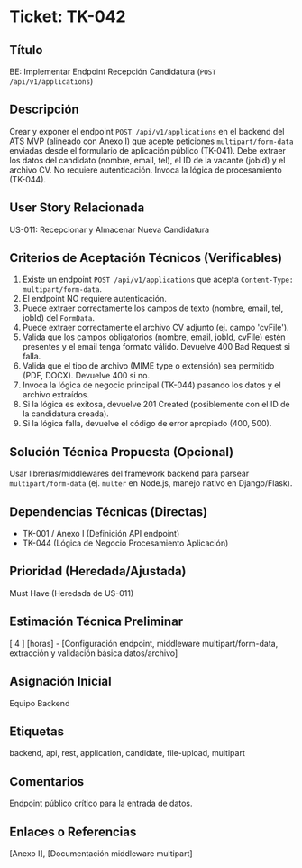 # Ticket: TK-042

## Título
BE: Implementar Endpoint Recepción Candidatura (`POST /api/v1/applications`)

## Descripción
Crear y exponer el endpoint `POST /api/v1/applications` en el backend del ATS MVP (alineado con Anexo I) que acepte peticiones `multipart/form-data` enviadas desde el formulario de aplicación público (TK-041). Debe extraer los datos del candidato (nombre, email, tel), el ID de la vacante (jobId) y el archivo CV. No requiere autenticación. Invoca la lógica de procesamiento (TK-044).

## User Story Relacionada
US-011: Recepcionar y Almacenar Nueva Candidatura

## Criterios de Aceptación Técnicos (Verificables)
1.  Existe un endpoint `POST /api/v1/applications` que acepta `Content-Type: multipart/form-data`.
2.  El endpoint NO requiere autenticación.
3.  Puede extraer correctamente los campos de texto (nombre, email, tel, jobId) del `FormData`.
4.  Puede extraer correctamente el archivo CV adjunto (ej. campo 'cvFile').
5.  Valida que los campos obligatorios (nombre, email, jobId, cvFile) estén presentes y el email tenga formato válido. Devuelve 400 Bad Request si falla.
6.  Valida que el tipo de archivo (MIME type o extensión) sea permitido (PDF, DOCX). Devuelve 400 si no.
7.  Invoca la lógica de negocio principal (TK-044) pasando los datos y el archivo extraídos.
8.  Si la lógica es exitosa, devuelve 201 Created (posiblemente con el ID de la candidatura creada).
9.  Si la lógica falla, devuelve el código de error apropiado (400, 500).

## Solución Técnica Propuesta (Opcional)
Usar librerías/middlewares del framework backend para parsear `multipart/form-data` (ej. `multer` en Node.js, manejo nativo en Django/Flask).

## Dependencias Técnicas (Directas)
* TK-001 / Anexo I (Definición API endpoint)
* TK-044 (Lógica de Negocio Procesamiento Aplicación)

## Prioridad (Heredada/Ajustada)
Must Have (Heredada de US-011)

## Estimación Técnica Preliminar
[ 4 ] [horas] - [Configuración endpoint, middleware multipart/form-data, extracción y validación básica datos/archivo]

## Asignación Inicial
Equipo Backend

## Etiquetas
backend, api, rest, application, candidate, file-upload, multipart

## Comentarios
Endpoint público crítico para la entrada de datos.

## Enlaces o Referencias
[Anexo I], [Documentación middleware multipart]